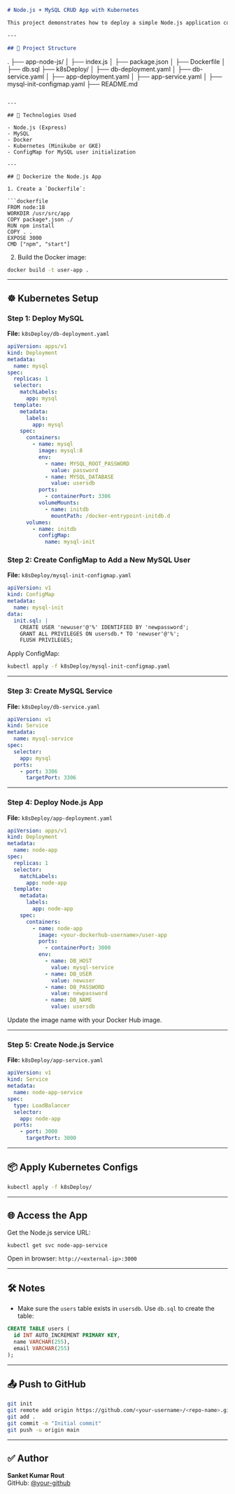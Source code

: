 ```markdown
# Node.js + MySQL CRUD App with Kubernetes

This project demonstrates how to deploy a simple Node.js application connected to a MySQL database using **Kubernetes**.

---

## 🧱 Project Structure

```
.
├── app-node-js/
│   ├── index.js
│   ├── package.json
│   ├── Dockerfile
│   ├── db.sql
├── k8sDeploy/
│   ├── db-deployment.yaml
│   ├── db-service.yaml
│   ├── app-deployment.yaml
│   ├── app-service.yaml
│   ├── mysql-init-configmap.yaml
├── README.md
```

---

## 🚀 Technologies Used

- Node.js (Express)
- MySQL
- Docker
- Kubernetes (Minikube or GKE)
- ConfigMap for MySQL user initialization

---

## 🐳 Dockerize the Node.js App

1. Create a `Dockerfile`:

```dockerfile
FROM node:18
WORKDIR /usr/src/app
COPY package*.json ./
RUN npm install
COPY . .
EXPOSE 3000
CMD ["npm", "start"]
```

2. Build the Docker image:

```bash
docker build -t user-app .
```

---

## ☸️ Kubernetes Setup

### Step 1: Deploy MySQL

**File:** `k8sDeploy/db-deployment.yaml`

```yaml
apiVersion: apps/v1
kind: Deployment
metadata:
  name: mysql
spec:
  replicas: 1
  selector:
    matchLabels:
      app: mysql
  template:
    metadata:
      labels:
        app: mysql
    spec:
      containers:
        - name: mysql
          image: mysql:8
          env:
            - name: MYSQL_ROOT_PASSWORD
              value: password
            - name: MYSQL_DATABASE
              value: usersdb
          ports:
            - containerPort: 3306
          volumeMounts:
            - name: initdb
              mountPath: /docker-entrypoint-initdb.d
      volumes:
        - name: initdb
          configMap:
            name: mysql-init
```

### Step 2: Create ConfigMap to Add a New MySQL User

**File:** `k8sDeploy/mysql-init-configmap.yaml`

```yaml
apiVersion: v1
kind: ConfigMap
metadata:
  name: mysql-init
data:
  init.sql: |
    CREATE USER 'newuser'@'%' IDENTIFIED BY 'newpassword';
    GRANT ALL PRIVILEGES ON usersdb.* TO 'newuser'@'%';
    FLUSH PRIVILEGES;
```

Apply ConfigMap:

```bash
kubectl apply -f k8sDeploy/mysql-init-configmap.yaml
```

---

### Step 3: Create MySQL Service

**File:** `k8sDeploy/db-service.yaml`

```yaml
apiVersion: v1
kind: Service
metadata:
  name: mysql-service
spec:
  selector:
    app: mysql
  ports:
    - port: 3306
      targetPort: 3306
```

---

### Step 4: Deploy Node.js App

**File:** `k8sDeploy/app-deployment.yaml`

```yaml
apiVersion: apps/v1
kind: Deployment
metadata:
  name: node-app
spec:
  replicas: 1
  selector:
    matchLabels:
      app: node-app
  template:
    metadata:
      labels:
        app: node-app
    spec:
      containers:
        - name: node-app
          image: <your-dockerhub-username>/user-app
          ports:
            - containerPort: 3000
          env:
            - name: DB_HOST
              value: mysql-service
            - name: DB_USER
              value: newuser
            - name: DB_PASSWORD
              value: newpassword
            - name: DB_NAME
              value: usersdb
```

Update the image name with your Docker Hub image.

---

### Step 5: Create Node.js Service

**File:** `k8sDeploy/app-service.yaml`

```yaml
apiVersion: v1
kind: Service
metadata:
  name: node-app-service
spec:
  type: LoadBalancer
  selector:
    app: node-app
  ports:
    - port: 3000
      targetPort: 3000
```

---

## 📦 Apply Kubernetes Configs

```bash
kubectl apply -f k8sDeploy/
```

---

## 🌐 Access the App

Get the Node.js service URL:

```bash
kubectl get svc node-app-service
```

Open in browser: `http://<external-ip>:3000`

---

## 🛠️ Notes

- Make sure the `users` table exists in `usersdb`. Use `db.sql` to create the table:

```sql
CREATE TABLE users (
  id INT AUTO_INCREMENT PRIMARY KEY,
  name VARCHAR(255),
  email VARCHAR(255)
);
```

---

## 📤 Push to GitHub

```bash
git init
git remote add origin https://github.com/<your-username>/<repo-name>.git
git add .
git commit -m "Initial commit"
git push -u origin main
```

---

## ✅ Author

**Sanket Kumar Rout**  
GitHub: [@your-github](https://github.com/your-github)
```
